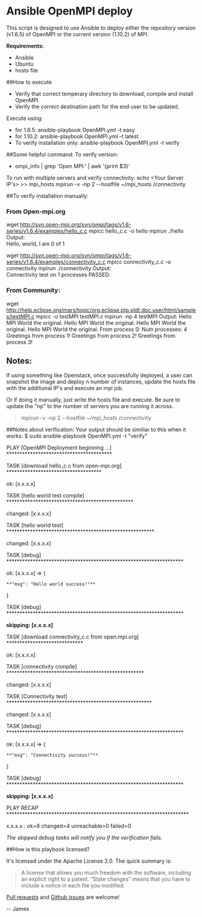 # Ansible OpenMPI deploy
This script is designed to use Ansible to deploy either the repository version (v1.6.5) of OpenMPI or the current version (1.10.2) of MPI.

**Requirements:**
* Ansible
* Ubuntu
* hosts file

##How to execute
- Verify that correct temperary directory to download, compile and install OpenMPI
- Verify the correct destination path for the end user to be updated.

Execute using: 
 * for 1.6.5: ansible-playbook OpenMPI.yml -t easy 
 * for 1.10.2: ansible-playbook OpenMPI.yml -t latest 
 * To verify installation only: ansible-playbook OpenMPI.yml -t verify


##Some helpful command:
To verify version:
- ompi_info | grep 'Open MPI:' | awk '{print $3}'

To run with multiple servers and verify connectivity:
echo <Your Server IP's> >> mpi_hosts 
mpirun -v -np 2 --hostfile ~/mpi_hosts /connectivity


##To verify installation manually:
### From Open-mpi.org
wget http://svn.open-mpi.org/svn/ompi/tags/v1.6-series/v1.6.4/examples/hello_c.c
mpicc hello_c.c -o hello
mpirun ./hello
Output:    
Hello, world, I am 0 of 1


wget http://svn.open-mpi.org/svn/ompi/tags/v1.6-series/v1.6.4/examples/connectivity_c.c
mpicc connectivity_c.c -o connectivity
mpirun ./connectivity
Output:    
Connectivity test on 1 processes PASSED.

### From Community:
wget http://help.eclipse.org/mars/topic/org.eclipse.ptp.pldt.doc.user/html/samples/testMPI.c
mpicc -o testMPI testMPI.c
mpirun -np 4 testMPI
Output:
    Hello MPI World the original.
    Hello MPI World the original.
    Hello MPI World the original.
    Hello MPI World the original.
    From process 0: Num processes: 4
    Greetings from process 1!
    Greetings from process 2!
    Greetings from process 3!

## Notes:
If using something like Openstack, once successfully deployed, a user can snapshot the image and deploy n number of instances, update the hosts file with the additional IP's and execute an mpi job.

Or if doing it manually, just write the hosts file and execute.  Be sure to update the "np" to the number of servers you are running it across.
> mpirun -v -np 2 --hostfile ~/mpi_hosts /connectivity


##Notes about verification:
Your output should be similiar to this when it works:
$ sudo ansible-playbook OpenMPI.yml -t "verify"

PLAY [OpenMPI Deployment beginning ...] ****************************************

TASK [download hello_c.c from open-mpi.org] ************************************

ok: [x.x.x.x]

TASK [hello world test compile] ************************************************

changed: [x.x.x.x]

TASK [hello world test] ********************************************************

changed: [x.x.x.x]

TASK [debug] *******************************************************************

ok: [x.x.x.x] => {

    **"msg": "Hello world success!"**
}

TASK [debug] *******************************************************************

**skipping: [x.x.x.x]**

TASK [download connectivity_c.c from open.mpi.org] *****************************

ok: [x.x.x.x]

TASK [connectivity compile] ****************************************************

changed: [x.x.x.x]

TASK [Connectivity test] *******************************************************

changed: [x.x.x.x]

TASK [debug] *******************************************************************

ok: [x.x.x.x] => {

    **"msg": "Connectivity success!"**

}

TASK [debug] *******************************************************************

**skipping: [x.x.x.x]**

PLAY RECAP *********************************************************************

x.x.x.x               : ok=8    changed=4    unreachable=0    failed=0   

*The skipped debug tasks will notify you if the verification fails.*



##How is this playbook licensed?

It's licensed under the Apache License 2.0. The quick summary is:

> A license that allows you much freedom with the software, including an explicit right to a patent. “State changes” means that you have to include a notice in each file you modified. 

[Pull requests](https://github.com/JamesOBenson/openMPI/pulls) and [Github issues](https://github.com/JamesOBenson/openMPI/issues) are welcome!

-- James
